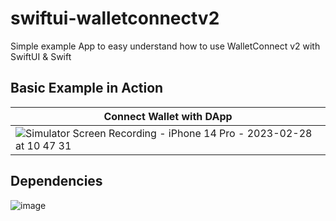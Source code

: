 # swiftui-walletconnectv2
Simple example App to easy understand how to use WalletConnect v2 with SwiftUI & Swift

## Basic Example in Action
|Connect Wallet with DApp|
|-|
|![Simulator Screen Recording - iPhone 14 Pro - 2023-02-28 at 10 47 31](https://user-images.githubusercontent.com/103949275/221872856-9e9497b3-84d1-41e7-a879-05eb44eb3816.gif)|


## Dependencies
![image](https://user-images.githubusercontent.com/103949275/221872245-02e5378c-0732-463c-8d6b-018301d37de2.png)
